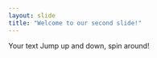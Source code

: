 ```yaml
---
layout: slide
title: "Welcome to our second slide!"
---
```

Your text
Jump up and down, spin around!
